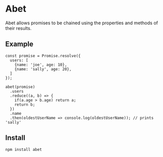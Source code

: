 # Abet

Abet allows promises to be chained using the properties and methods of their results.

## Example

```
const promise = Promise.resolve({
  users: [
    {name: 'joe', age: 10},
    {name: 'sally', age: 20},
  ]
});

abet(promise)
  .users
  .reduce((a, b) => {
    if(a.age > b.age) return a;
    return b;
  })
  .name
  .then(oldestUserName => console.log(oldestUserName)); // prints 'sally'
```

## Install

```
npm install abet
```
